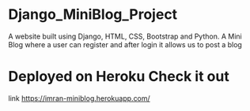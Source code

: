 # Django_MiniBlog_Project
A website built using Django, HTML, CSS, Bootstrap and Python.
A Mini Blog where a user can register and after login it allows us 
to post a blog
  
  
  
  
  # Deployed on Heroku Check it out
  link  https://imran-miniblog.herokuapp.com/
